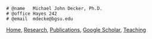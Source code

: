 
<div markdown="1" class="header">

<div markdown="1" class="contact" class="comment">

    # @name   Michael John Decker, Ph.D.
    # @office Hayes 242
    # @email  mdecke@bgsu.edu

</div>

<div markdown="1" class="menu">

[Home](index.html "Home page"),
[Research](research.html "A brief description of my research"),
[Publications](publications.html "List of all publications"),
[Google Scholar](https://scholar.google.com/citations?user=2E-jE6IAAAAJ&hl=en "Publications and # citations"),
[Teaching](teaching.html "Previous teaching")

</div>

</div>
